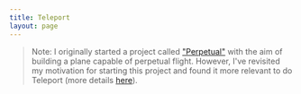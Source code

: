 ```yaml
---
title: Teleport
layout: page
---
```


> Note: I originally started a project called ["Perpetual"](/perpetual) with the aim of building a plane capable of perpetual flight. However, I've revisited my motivation for starting this project and found it more relevant to do Teleport (more details [here](/teleport/masterplan)).


